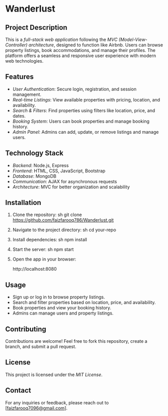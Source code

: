 # Wanderlust

## Project Description
This is a *full-stack web application* following the *MVC (Model-View-Controller) architecture*, designed to function like Airbnb. Users can browse property listings, book accommodations, and manage their profiles. The platform offers a seamless and responsive user experience with modern web technologies.

## Features
- *User Authentication*: Secure login, registration, and session management.
- *Real-time Listings*: View available properties with pricing, location, and availability.
- *Search & Filters*: Find properties using filters like location, price, and dates.
- *Booking System*: Users can book properties and manage booking history.
- *Admin Panel*: Admins can add, update, or remove listings and manage users.

## Technology Stack
- *Backend*: Node.js, Express
- *Frontend*: HTML, CSS, JavaScript, Bootstrap
- *Database*: MongoDB
- *Communication*: AJAX for asynchronous requests
- *Architecture*: MVC for better organization and scalability

## Installation
1. Clone the repository:
   sh
   git clone https://github.com/faizfarooq786/Wanderlust.git
   
2. Navigate to the project directory:
   sh
   cd your-repo
   
3. Install dependencies:
   sh
   npm install
   
4. Start the server:
   sh
   npm start
   
5. Open the app in your browser:
   
   http://localhost:8080
   

## Usage
- Sign up or log in to browse property listings.
- Search and filter properties based on location, price, and availability.
- Book properties and view your booking history.
- Admins can manage users and property listings.

## Contributing
Contributions are welcome! Feel free to fork this repository, create a branch, and submit a pull request.

## License
This project is licensed under the *MIT License*.

## Contact
For any inquiries or feedback, please reach out to [faizfarooq7096@gmail.com].
